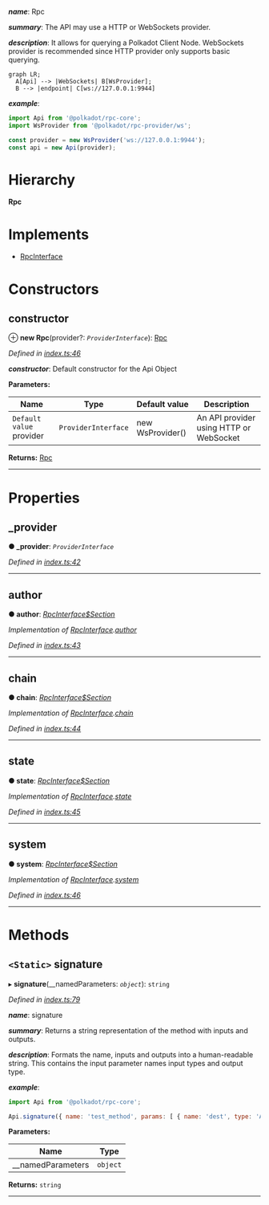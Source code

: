 

*__name__*: Rpc

*__summary__*: The API may use a HTTP or WebSockets provider.

*__description__*: It allows for querying a Polkadot Client Node. WebSockets provider is recommended since HTTP provider only supports basic querying.

```mermaid
graph LR;
  A[Api] --> |WebSockets| B[WsProvider];
  B --> |endpoint| C[ws://127.0.0.1:9944]
```

*__example__*:   

```javascript
import Api from '@polkadot/rpc-core';
import WsProvider from '@polkadot/rpc-provider/ws';

const provider = new WsProvider('ws://127.0.0.1:9944');
const api = new Api(provider);
```

# Hierarchy

**Rpc**

# Implements

* [RpcInterface](../interfaces/_types_.rpcinterface.md)

# Constructors

<a id="constructor"></a>

##  constructor

⊕ **new Rpc**(provider?: *`ProviderInterface`*): [Rpc](_index_.rpc.md)

*Defined in [index.ts:46](https://github.com/polkadot-js/api/blob/f6c93e4/packages/rpc-core/src/index.ts#L46)*

*__constructor__*: Default constructor for the Api Object

**Parameters:**

| Name | Type | Default value | Description |
| ------ | ------ | ------ | ------ |
| `Default value` provider | `ProviderInterface` |  new WsProvider() |  An API provider using HTTP or WebSocket |

**Returns:** [Rpc](_index_.rpc.md)

___

# Properties

<a id="_provider"></a>

##  _provider

**● _provider**: *`ProviderInterface`*

*Defined in [index.ts:42](https://github.com/polkadot-js/api/blob/f6c93e4/packages/rpc-core/src/index.ts#L42)*

___
<a id="author"></a>

##  author

**● author**: *[RpcInterface$Section](../modules/_types_.md#rpcinterface_section)*

*Implementation of [RpcInterface](../interfaces/_types_.rpcinterface.md).[author](../interfaces/_types_.rpcinterface.md#author)*

*Defined in [index.ts:43](https://github.com/polkadot-js/api/blob/f6c93e4/packages/rpc-core/src/index.ts#L43)*

___
<a id="chain"></a>

##  chain

**● chain**: *[RpcInterface$Section](../modules/_types_.md#rpcinterface_section)*

*Implementation of [RpcInterface](../interfaces/_types_.rpcinterface.md).[chain](../interfaces/_types_.rpcinterface.md#chain)*

*Defined in [index.ts:44](https://github.com/polkadot-js/api/blob/f6c93e4/packages/rpc-core/src/index.ts#L44)*

___
<a id="state"></a>

##  state

**● state**: *[RpcInterface$Section](../modules/_types_.md#rpcinterface_section)*

*Implementation of [RpcInterface](../interfaces/_types_.rpcinterface.md).[state](../interfaces/_types_.rpcinterface.md#state)*

*Defined in [index.ts:45](https://github.com/polkadot-js/api/blob/f6c93e4/packages/rpc-core/src/index.ts#L45)*

___
<a id="system"></a>

##  system

**● system**: *[RpcInterface$Section](../modules/_types_.md#rpcinterface_section)*

*Implementation of [RpcInterface](../interfaces/_types_.rpcinterface.md).[system](../interfaces/_types_.rpcinterface.md#system)*

*Defined in [index.ts:46](https://github.com/polkadot-js/api/blob/f6c93e4/packages/rpc-core/src/index.ts#L46)*

___

# Methods

<a id="signature"></a>

## `<Static>` signature

▸ **signature**(__namedParameters: *`object`*): `string`

*Defined in [index.ts:79](https://github.com/polkadot-js/api/blob/f6c93e4/packages/rpc-core/src/index.ts#L79)*

*__name__*: signature

*__summary__*: Returns a string representation of the method with inputs and outputs.

*__description__*: Formats the name, inputs and outputs into a human-readable string. This contains the input parameter names input types and output type.

*__example__*:   

```javascript
import Api from '@polkadot/rpc-core';

Api.signature({ name: 'test_method', params: [ { name: 'dest', type: 'Address' } ], type: 'Address' }); // => test_method (dest: Address): Address
```

**Parameters:**

| Name | Type |
| ------ | ------ |
| __namedParameters | `object` |

**Returns:** `string`

___

